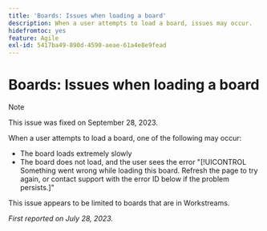 ```yaml
---
title: 'Boards: Issues when loading a board'
description: When a user attempts to load a board, issues may occur.
hidefromtoc: yes
feature: Agile
exl-id: 5417ba49-890d-4590-aeae-61a4e8e9fead
---
```

# Boards: Issues when loading a board

>[!NOTE]
>
>This issue was fixed on September 28, 2023.

When a user attempts to load a board, one of the following may occur:

* The board loads extremely slowly
* The board does not load, and the user sees the error "[!UICONTROL Something went wrong while loading this board. Refresh the page to try again, or contact support with the error ID below if the problem persists.]"

This issue appears to be limited to boards that are in Workstreams. 

_First reported on July 28, 2023._
